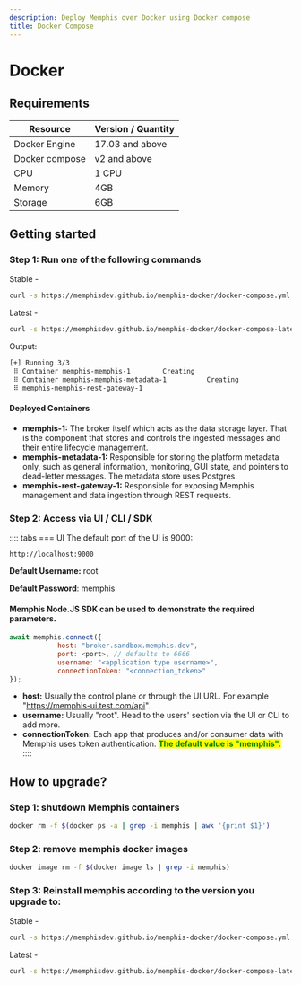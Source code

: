 ```yaml
---
description: Deploy Memphis over Docker using Docker compose
title: Docker Compose
---
```


# Docker

<Subtitle></Subtitle>

## Requirements

| Resource       | Version / Quantity |
| -------------- | ------------------ |
| Docker Engine  | 17.03 and above    |
| Docker compose | v2 and above       |
| CPU            | 1 CPU              |
| Memory         | 4GB                |
| Storage        | 6GB                |

## Getting started

### Step 1: Run one of the following commands

Stable -&#x20;

```bash
curl -s https://memphisdev.github.io/memphis-docker/docker-compose.yml -o docker-compose.yml && docker compose -f docker-compose.yml -p memphis up
```

Latest -

```bash
curl -s https://memphisdev.github.io/memphis-docker/docker-compose-latest.yml -o docker-compose-latest.yml && docker compose -f docker-compose-latest.yml -p memphis up
```

Output:

```bash
[+] Running 3/3
 ⠿ Container memphis-memphis-1        Creating                                                      0.2s                                                      0.2s                                                  0.2s
 ⠿ Container memphis-memphis-metadata-1          Creating                                                      0.2s
 ⠿ memphis-memphis-rest-gateway-1                                                  0.2s
```

#### Deployed Containers

- **memphis-1:** The broker itself which acts as the data storage layer. That is the component that stores and controls the ingested messages and their entire lifecycle management.
- **memphis-metadata-1:** Responsible for storing the platform metadata only, such as general information, monitoring, GUI state, and pointers to dead-letter messages. The metadata store uses Postgres.
- **memphis-rest-gateway-1:** Responsible for exposing Memphis management and data ingestion through REST requests.

### Step 2: Access via UI / CLI / SDK

:::: tabs
=== UI
The default port of the UI is 9000:

```
http://localhost:9000
```

**Default Username:** root

**Default Password**: memphis

####

#### Memphis Node.JS SDK can be used to demonstrate the required parameters.

```js
await memphis.connect({
            host: "broker.sandbox.memphis.dev",
            port: <port>, // defaults to 6666
            username: "<application type username>",
            connectionToken: "<connection_token>"
});
```

- **host:** Usually the control plane or through the UI URL. For example "https://memphis-ui.test.com/api".
- **username:** Usually "root". Head to the users' section via the UI or CLI to add more.
- **connectionToken:** Each app that produces and/or consumer data with Memphis uses token authentication. <mark style="color:green;">**The default value is "memphis".**</mark>
  ::::

## How to upgrade?

### Step 1: shutdown Memphis containers

```bash
docker rm -f $(docker ps -a | grep -i memphis | awk '{print $1}')
```

### Step 2: remove memphis docker images

```bash
docker image rm -f $(docker image ls | grep -i memphis)
```

### Step 3: Reinstall memphis according to the version you upgrade to:

Stable -&#x20;

```bash
curl -s https://memphisdev.github.io/memphis-docker/docker-compose.yml -o docker-compose.yml && docker compose -f docker-compose.yml -p memphis up
```

Latest -

```bash
curl -s https://memphisdev.github.io/memphis-docker/docker-compose-latest.yml -o docker-compose-latest.yml && docker compose -f docker-compose-latest.yml -p memphis up
```
